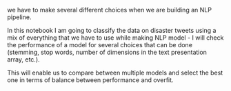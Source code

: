 we have to make several different choices when we are building an NLP pipeline.

In this notebook I am going to classify the data on disaster tweets using a mix of everything that we have to use while making NLP model - I will check the performance of a model for several choices that can be done (stemming, stop words, number of dimensions in the text presentation array, etc.).

This will enable us to compare between multiple models and select the best one in terms of balance between performance and overfit.
